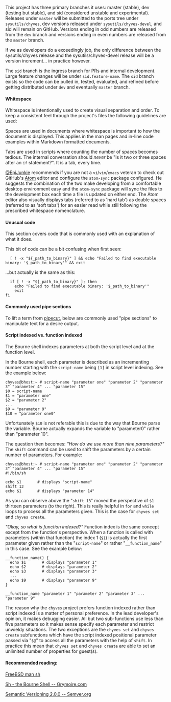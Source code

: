 This project has three primary branches it uses: master (stable), dev (testing but stable), and sid (considered unstable and experimental). Releases under `master` will be submitted to the ports tree under `sysutils/chyves`, dev versions released under `sysutils/chyves-devel`, and sid will remain on GitHub. Versions ending in odd numbers are released from the `dev` branch and versions ending in even numbers are released from the `master` branch.

If we as developers do a exceedingly job, the only difference between the sysutils/chyves release and the sysutils/chyves-devel release will be a version increment... in practice however.

The `sid` branch is the ingress branch for PRs and internal development. Large feature changes will be under `sid.feature-name`. The `sid` branch exists so the code can be pulled in, tested, evaluated, and refined before getting distributed under `dev` and eventually `master` branch.

#### Whitespace
Whitespace is intentionally used to create visual separation and order. To keep a consistent feel through the project's files the following guidelines are used:

Spaces are used in documents where whitespace is important to how the document is displayed. This applies in the man pages and in-line code examples within Markdown formatted documents.

Tabs are used in scripts where counting the number of spaces becomes tedious. The internal conversation should _never_ be "Is it two or three spaces after an `if` statement?". It is a tab, every time.

 [@EpiJunkie](https://github.com/EpiJunkie) recommends if you are not a `vi`/`vim`/`emacs` veteran to check out GitHub's [Atom](https://atom.io/) editor and configure the `atom-sync` package configured. He suggests the combination of the two make developing from a comfortable desktop environment easy and the `atom-sync` package will sync the files to the development box each time a file is updated on either end. The Atom editor also visually displays tabs (referred to as 'hard tab') as double spaces (referred to as 'soft tabs') for an easier read while still following the prescribed whitespace nomenclature.

#### Unusual code
This section covers code that is commonly used with an explanation of what it does.

This bit of code can be a bit confusing when first seen:
```shell
  [ ! -x "${_path_to_binary}" ] && echo "Failed to find executable binary: '$_path_to_binary'" && exit
```

...but actually is the same as this:
```shell
  if [ ! -x "${_path_to_binary}" ]; then
    echo "Failed to find executable binary: '$_path_to_binary'"
    exit
fi
```

#### Commonly used pipe sections
To lift a term from [pipecut](https://code.google.com/archive/p/pipecut/), below are commonly used "pipe sections" to manipulate text for a desire output.


#### Script indexed vs. function indexed
The Bourne shell indexes parameters at both the script level and at the function level.

In the Bourne shell, each parameter is described as an incrementing number starting with the `script-name` being `[1]` in script level indexing. See the example below:
```shell
chyves@bhost:~ # script-name "parameter one" "parameter 2" "parameter 3" "parameter 4" ... "parameter 15"
$0 = script-name
$1 = "parameter one"
$2 = "parameter 2"
...
$9 = "parameter 9"
$10 = "parameter one0"
```
Unfortunately `$10` is not referable this is due to the way that Bourne parse the variable. Bourne actually expands the variable to "parameter0" rather than "parameter 10".

The question then becomes: _"How do we use more than nine parameters?"_ The `shift` command can be used to shift the parameters by a certain number of parameters. For example:
```shell
chyves@bhost:~ # script-name "parameter one" "parameter 2" "parameter 3" "parameter 4" ... "parameter 15"
#!/bin/sh

echo $1       # displays "script-name"
shift 13
echo $1       # displays "parameter 14"
```
As you can observe above the "`shift 13`" moved the perspective of `$1` thirteen parameters (to the right). This is really helpful in `for` and `while` loops to process all the parameters given. This is the case for `chyves set` and `chyves create`.

_"Okay, so what is function indexed?"_
Function index is the same concept except from the function's perspective. When a function is called with parameters (within that function) the index 1 (`$1`) is actually the first parameter given rather than the "`script-name`" or rather "`__function_name`" in this case. See the example below:
```shell
__function_name() {
  echo $1       # displays "parameter 1"
  echo $2       # displays "parameter 2"
  echo $3       # displays "parameter 3"
  ...
  echo $9       # displays "parameter 9"
}

__function_name "parameter 1" "parameter 2" "parameter 3" ... "parameter 9"

```
The reason why the `chyves` project prefers function indexed rather than script indexed is a matter of personal preference. In the lead developer's opinion, it makes debugging easier. All but two sub-functions use less than five parameters so it makes sense specify each parameter and restrict unwieldy situations. The two exceptions are the `chyves set` and `chyves create` subfunctions which have the script indexed positional parameter passed via "`$@`" to access all the parameters with the help of `shift`. In practice this mean that `chyves set` and `chyves create` are able to set an unlimited number of properties for guest(s).

#### Recommended reading:
[FreeBSD man sh](https://www.freebsd.org/cgi/man.cgi?query=sh&sektion=&n=1)

[Sh - the Bourne Shell -- Grymoire.com](http://www.grymoire.com/Unix/Sh.html)

[Semantic Versioning 2.0.0 -- Semver.org](http://semver.org/)
